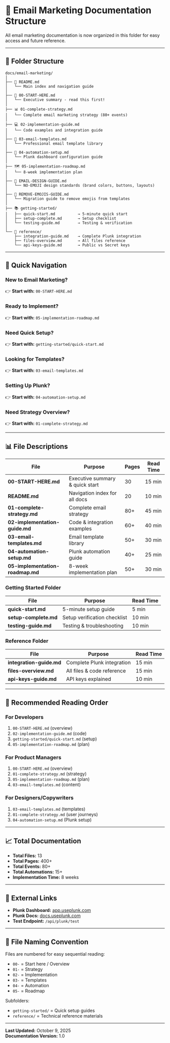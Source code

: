 # 📁 Email Marketing Documentation Structure

All email marketing documentation is now organized in this folder for easy access and future reference.

---

## 📂 Folder Structure

```
docs/email-marketing/
│
├── 📖 README.md
│   └── Main index and navigation guide
│
├── 🚀 00-START-HERE.md
│   └── Executive summary - read this first!
│
├── 📊 01-complete-strategy.md
│   └── Complete email marketing strategy (80+ events)
│
├── 💻 02-implementation-guide.md
│   └── Code examples and integration guide
│
├── 🎨 03-email-templates.md
│   └── Professional email template library
│
├── 🤖 04-automation-setup.md
│   └── Plunk dashboard configuration guide
│
├── 🗺️ 05-implementation-roadmap.md
│   └── 8-week implementation plan
│
├── 🎨 EMAIL-DESIGN-GUIDE.md
│   └── NO-EMOJI design standards (brand colors, buttons, layouts)
│
├── 🔧 REMOVE-EMOJIS-GUIDE.md
│   └── Migration guide to remove emojis from templates
│
├── 📚 getting-started/
│   ├── quick-start.md          → 5-minute quick start
│   ├── setup-complete.md       → Setup checklist
│   └── testing-guide.md        → Testing & verification
│
└── 📖 reference/
    ├── integration-guide.md    → Complete Plunk integration
    ├── files-overview.md       → All files reference
    └── api-keys-guide.md       → Public vs Secret keys
```

---

## 🎯 Quick Navigation

### New to Email Marketing?
👉 **Start with:** `00-START-HERE.md`

### Ready to Implement?
👉 **Start with:** `05-implementation-roadmap.md`

### Need Quick Setup?
👉 **Start with:** `getting-started/quick-start.md`

### Looking for Templates?
👉 **Start with:** `03-email-templates.md`

### Setting Up Plunk?
👉 **Start with:** `04-automation-setup.md`

### Need Strategy Overview?
👉 **Start with:** `01-complete-strategy.md`

---

## 📊 File Descriptions

| File | Purpose | Pages | Read Time |
|------|---------|-------|-----------|
| **00-START-HERE.md** | Executive summary & quick start | 30 | 15 min |
| **README.md** | Navigation index for all docs | 20 | 10 min |
| **01-complete-strategy.md** | Complete email strategy | 80+ | 45 min |
| **02-implementation-guide.md** | Code & integration examples | 60+ | 40 min |
| **03-email-templates.md** | Email template library | 50+ | 30 min |
| **04-automation-setup.md** | Plunk automation guide | 40+ | 25 min |
| **05-implementation-roadmap.md** | 8-week implementation plan | 50+ | 30 min |

### Getting Started Folder
| File | Purpose | Read Time |
|------|---------|-----------|
| **quick-start.md** | 5-minute setup guide | 5 min |
| **setup-complete.md** | Setup verification checklist | 10 min |
| **testing-guide.md** | Testing & troubleshooting | 10 min |

### Reference Folder
| File | Purpose | Read Time |
|------|---------|-----------|
| **integration-guide.md** | Complete Plunk integration | 15 min |
| **files-overview.md** | All files & code reference | 15 min |
| **api-keys-guide.md** | API keys explained | 10 min |

---

## 🚀 Recommended Reading Order

### For Developers
1. `00-START-HERE.md` (overview)
2. `02-implementation-guide.md` (code)
3. `getting-started/quick-start.md` (setup)
4. `05-implementation-roadmap.md` (plan)

### For Product Managers
1. `00-START-HERE.md` (overview)
2. `01-complete-strategy.md` (strategy)
3. `05-implementation-roadmap.md` (plan)
4. `03-email-templates.md` (content)

### For Designers/Copywriters
1. `03-email-templates.md` (templates)
2. `01-complete-strategy.md` (user journeys)
3. `04-automation-setup.md` (Plunk setup)

---

## 📈 Total Documentation

- **Total Files:** 13
- **Total Pages:** 400+
- **Total Events:** 80+
- **Total Automations:** 15+
- **Implementation Time:** 8 weeks

---

## 🔗 External Links

- **Plunk Dashboard:** [app.useplunk.com](https://app.useplunk.com)
- **Plunk Docs:** [docs.useplunk.com](https://docs.useplunk.com)
- **Test Endpoint:** `/api/plunk/test`

---

## 📝 File Naming Convention

Files are numbered for easy sequential reading:
- `00-` = Start here / Overview
- `01-` = Strategy
- `02-` = Implementation
- `03-` = Templates
- `04-` = Automation
- `05-` = Roadmap

Subfolders:
- `getting-started/` = Quick setup guides
- `reference/` = Technical reference materials

---

**Last Updated:** October 9, 2025  
**Documentation Version:** 1.0

